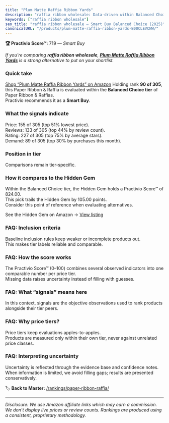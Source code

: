 ```yaml
---
title: "Plum Matte Raffia Ribbon Yards"
description: "raffia ribbon wholesale: Data-driven within Balanced Choice ranking using the Practivio Score™. Positioned by quality, value, demand, findability, momentum."
keywords: ["raffia ribbon wholesale"]
seo_title: "raffia ribbon wholesale — Smart Buy Balanced Choice (2025)"
canonicalURL: "/products/plum-matte-raffia-ribbon-yards-B00CLEVCNW/"
---
```


**🏆 Practivio Score™:** 719 — _Smart Buy_


*If you're comparing **raffia ribbon wholesale**, **[Plum Matte Raffia Ribbon Yards](https://www.amazon.com/dp/B00CLEVCNW?tag=practivio-20)** is a strong alternative to put on your shortlist.*
### Quick take
[Shop “Plum Matte Raffia Ribbon Yards” on Amazon](https://www.amazon.com/dp/B00CLEVCNW?tag=practivio-20)
Holding rank **90 of 305**, this Paper Ribbon & Raffia is evaluated within the **Balanced Choice tier** of Paper Ribbon & Raffias.  
Practivio recommends it as a **Smart Buy**.

### What the signals indicate
Price: 155 of 305 (top 51% lowest price).  
Reviews: 133 of 305 (top 44% by review count).  
Rating: 227 of 305 (top 75% by average stars).  
Demand: 89 of 305 (top 30% by purchases this month).

### Position in tier
Comparisons remain tier-specific.

### How it compares to the Hidden Gem
Within the Balanced Choice tier, the Hidden Gem holds a Practivio Score™ of 824.00.  
This pick trails the Hidden Gem by 105.00 points.  
Consider this point of reference when evaluating alternatives.  

See the Hidden Gem on Amazon → [View listing](https://www.amazon.com/dp/B0D1K9L96S?tag=practivio-20)

### FAQ: Inclusion criteria
Baseline inclusion rules keep weaker or incomplete products out.  
This makes tier labels reliable and comparable.

### FAQ: How the score works
The Practivio Score™ (0–100) combines several observed indicators into one comparable number per price tier.  
Missing data raises uncertainty instead of filling with guesses.

### FAQ: What “signals” means here
In this context, signals are the objective observations used to rank products alongside their tier peers.

### FAQ: Why price tiers?
Price tiers keep evaluations apples-to-apples.  
Products are measured only within their own tier, never against unrelated price classes.

### FAQ: Interpreting uncertainty
Uncertainty is reflected through the evidence base and confidence notes.  
When information is limited, we avoid filling gaps; results are presented conservatively.


🏷️ **Back to Master:** [/rankings/paper-ribbon-raffia/](/rankings/paper-ribbon-raffia/)

---
_Disclosure: We use Amazon affiliate links which may earn a commission. We don’t display live prices or review counts. Rankings are produced using a consistent, proprietary methodology._
